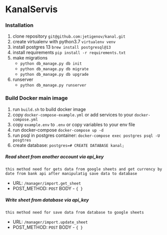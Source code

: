 # KanalServis

### Installation
1. clone repository `git@github.com:jetigenov/kanal.git`
2. create virtualenv with python3.7 `virtualenv venv`
3. install postgres 13 `brew install postgresql@13`
4. install requirements `pip install -r requirements.txt`
5. make migrations
    - `python db_manage.py db init`
    - `python db_manage.py db migrate`
    - `python db_manage.py db upgrade`
6. runserver
    - `python db_manage.py runserver`

### Build Docker main image
1. run `build.sh` to build docker image
2. copy `docker-compose-example.yml` or add services to your `docker-compose.yml`
3. copy `example.env` to `.env` or copy variables to your env file
4. run docker-compose `docker-compose up -d`
5. run psql in postgres container: `docker-compose exec postgres psql -U posgtres`
6. create database: `postgres=# CREATE DATABASE kanal;`

##### Read sheet from another account via api_key
`this method need for gets data from google sheets and get currency by date from bank api after manipulatig save data to database` 
- URL: `/manager/import.get_sheet`
- POST_METHOD: `POST` BODY - `{ }`

##### Write sheet from database via api_key
`this method need for save data from database to google sheets` 
- URL: `/manager/import.update_sheet`
- POST_METHOD: `POST` BODY - `{ }`